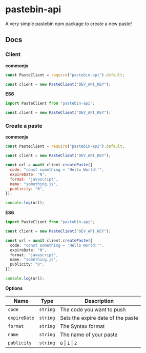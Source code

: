 # pastebin-api

A very simple pastebin npm package to create a new paste!

## Docs

### Client

**commonjs**

```js
const PasteClient = require("pastebin-api").default;

const client = new PasteClient("DEV_API_KEY");
```

**ES6**

```ts
import PasteClient from "pastebin-api";

const client = new PasteClient("DEV_API_KEY");
```

### Create a paste

**commonjs**

```js
const PasteClient = require("pastebin-api").default;

const client = new PasteClient("DEV_API_KEY");

const url = await client.createPaste({
  code: "const something = 'Hello World!'",
  expireDate: "N",
  format: "javascript",
  name: "something.js",
  publicity: "0",
});

console.log(url);
```

**ES6**

```ts
import PasteClient from "pastebin-api";

const client = new PasteClient("DEV_API_KEY");

const url = await client.createPaste({
  code: "const something = 'Hello World!'",
  expireDate: "N",
  format: "javascript",
  name: "something.js",
  publicity: "0",
});

console.log(url);
```

**Options**

| Name         | Type     | Description                       |
| ------------ | -------- | --------------------------------- |
| `code`       | `string` | The code you want to push         |
| `expireDate` | `string` | Sets the expire date of the paste |
| `format`     | `string` | The Syntax format                 |
| `name`       | `string` | The name of your paste            |
| `publicity`  | `string` | `0` \| `1` \| `2`                 |

